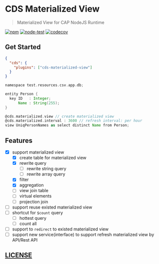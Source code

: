 # CDS Materialized View

> Materialized View for CAP NodeJS Runtime

[![npm](https://img.shields.io/npm/v/cds-materialized-view)](https://www.npmjs.com/package/cds-materialized-view)
[![node-test](https://github.com/Soontao/cds-materialized-view/actions/workflows/nodejs.yml/badge.svg)](https://github.com/Soontao/cds-materialized-view/actions/workflows/nodejs.yml)
[![codecov](https://codecov.io/gh/Soontao/cds-materialized-view/branch/main/graph/badge.svg?token=xzBkWloYNR)](https://codecov.io/gh/Soontao/cds-materialized-view)

## Get Started

```json
{
  "cds": {
    "plugins": ["cds-materialized-view"]
  }
}
```

```groovy
namespace test.resources.csv.app.db;

entity Person {
  key ID   : Integer;
      Name : String(255);
}

@cds.materialized.view // create materialized view
@cds.materialized.interval : 3600 // refresh interval: per hour
view UniqPersonNames as select distinct Name from Person;
```

## Features

- [x] support materialized view
  - [x] create table for materialized view
  - [x] rewrite query
    - [ ] rewrite string query
    - [ ] rewrite array query
  - [x] filter
  - [x] aggregation
  - [ ] view join table
  - [ ] virtual elements
  - [ ] projection join
- [ ] support reuse existed materialized view
- [ ] shortcut for `$count` query
  - [ ] hottest query
  - [ ] count all
- [ ] support to `redirect` to existed materialized view
- [ ] support new service(interface) to support refresh materialized view by API/Rest API

## [LICENSE](./LICENSE)
